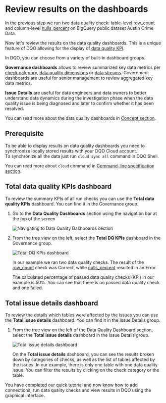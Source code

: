 # Review results on the dashboards

In the [previous step](../run-data-quality-checks/run-data-quality-checks.md) we run two data quality check: table-level
[row_count](../../checks/table/standard/row-count.md) and column-level [nulls_percent](../../checks/column/nulls/not-nulls-percent.md)
on BigQuery public dataset Austin Crime Data. 

Now let's review the results on the data quality dashboards. This is a unique feature of DQO allowing for the display of [data quality KPI](../../dqo-concepts/data-quality-kpis/data-quality-kpis.md).

In DQO, you can choose from a variety of built-in dashboard groups.

**Governance dashboards** allows to review summarized key data metrics per [check category](../../checks/#categories-of-checks),
[data quality dimensions](../../dqo-concepts/data-quality-dimensions/data-quality-dimensions.md) or [data streams](../../dqo-concepts/data-stream-segmentation/data-stream-segmentation.md).
Government dashboards are useful for senior management to review aggregated key data metrics.

**Issue Details** are useful for data engineers and data owners to better understand data dynamics during the investigation phase when the data quality issue is being diagnosed and
later to confirm whether it has been resolved.

You can read more about the data quality dashboards in [Concept section](../../dqo-concepts/data-quality-dashboards/data-quality-dashboards.md).

## Prerequisite

To be able to display results on data quality dashboards you need to synchronize locally stored results with your DQO Cloud account.  
To synchronize all the data just run `cloud sync all` command in DQO Shell.

You can read more about `cloud` command in [Command-line specification section](../../command-line-interface/cloud.md).

## Total data quality KPIs dashboard

To review the summary KPIs of all run checks you can use the **Total data quality KPIs** dashboard.
You can find it in the Governance group.

1. Go to the **Data Quality Dashboards** section using the navigation bar at the top of the screen

    ![Navigating to Data Quality Dashboards section](https://dqops.com/docs/images/getting-started/data-quality-dashboards-section.jpg)
    
2. From the tree view on the left, select the **Total DQ KPIs** dashboard in the Governance group. 

    ![Total DQ KPIs dashboard](https://dqops.com/docs/images/getting-started/total-dq-kpis-dashboard.jpg)

    In our example we ran two data quality checks. The result of the [row_count](../../checks/table/standard/row-count.md) 
    check was Correct, while [nulls_percent](../../checks/column/nulls/not-nulls-percent.md) resulted in an Error.

    The calculated percentage of passed data quality checks (KPI) in our example is 50%. You can see that there is on passed data quality
    check and one failed.  

## Total issue details dashboard

To review the details which tables were affected by the issues you can use the **Total issue details** dashboard. 
You can find it in the Issue Details group.

1. From the tree view on the left of the Data Quality Dashboard section, select the **Total issue details** dashboard in the Issue Details group. 

    ![Total issue details dashboard](https://dqops.com/docs/images/getting-started/total-issue-details-dashboard.jpg)

    On the **Total issue details** dashboard, you can see the results broken down by categories of checks, as well as the 
    list of tables affected by the issues. In our example, there is only one table with one data quality issue. 
    You can filter the results by clicking on the check category or the table.  


You have completed our quick tutorial and now know how to add connections, run data quality checks and view results in 
DQO using the graphical interface.
